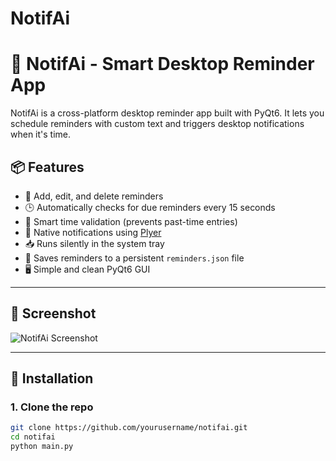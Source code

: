 # NotifAi

# 🧠 NotifAi - Smart Desktop Reminder App

NotifAi is a cross-platform desktop reminder app built with PyQt6. It lets you schedule reminders with custom text and triggers desktop notifications when it's time.

## 📦 Features

- 📅 Add, edit, and delete reminders
- 🕒 Automatically checks for due reminders every 15 seconds
- 🧠 Smart time validation (prevents past-time entries)
- 🔔 Native notifications using [Plyer](https://github.com/kivy/plyer)
- 📥 Runs silently in the system tray
- 💾 Saves reminders to a persistent `reminders.json` file
- 🖥️ Simple and clean PyQt6 GUI

---

## 📸 Screenshot

![NotifAi Screenshot](screenshot.png)

---

## 🚀 Installation

### 1. Clone the repo

```bash
git clone https://github.com/yourusername/notifai.git
cd notifai
python main.py
```
